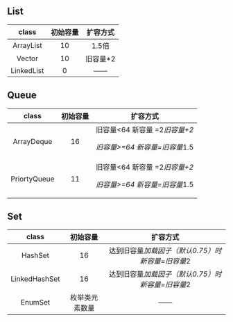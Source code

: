 ## List ##

|   class    | 初始容量 | 扩容方式 |
| :--------: | :------: | :------: |
| ArrayList  |    10    |  1.5倍   |
|   Vector   |    10    | 旧容量*2 |
| LinkedList |    0     |    ——    |

## Queue ##

|    class     | 初始容量 |                          扩容方式                           |
| :----------: | :------: | :---------------------------------------------------------: |
|  ArrayDeque  |    16    | 旧容量<64 新容量 =2*旧容量+2<p>旧容量>=64 新容量=旧容量*1.5 |
| PriortyQueue |    11    | 旧容量<64 新容量 =2*旧容量+2<p>旧容量>=64 新容量=旧容量*1.5 |

## Set ##

|     class     |    初始容量    |                     扩容方式                      |
| :-----------: | :------------: | :-----------------------------------------------: |
|    HashSet    |       16       | 达到旧容量*加载因子（默认0.75）时 新容量=旧容量*2 |
| LinkedHashSet |       16       | 达到旧容量*加载因子（默认0.75）时 新容量=旧容量*2 |
|    EnumSet    | 枚举类元素数量 |                        ——                         |

